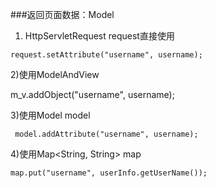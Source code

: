 ###返回页面数据：Model
  1) HttpServletRequest request直接使用
    
    request.setAttribute("username", username);
  
  
  2)使用ModelAndView
    
   m_v.addObject("username", username);
  
  3)使用Model model
    
     model.addAttribute("username", username);
    
  4)使用Map<String, String> map
   
    map.put("username", userInfo.getUserName());
